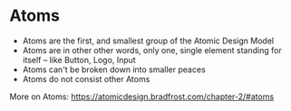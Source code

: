 # Atoms

- Atoms are the first, and smallest group of the Atomic Design Model
- Atoms are in other other words, only one, single element standing for itself – like Button, Logo, Input
- Atoms can't be broken down into smaller peaces
- Atoms do not consist other Atoms

More on Atoms: https://atomicdesign.bradfrost.com/chapter-2/#atoms
